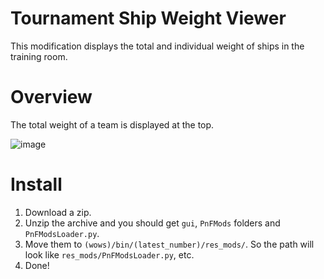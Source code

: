 # Tournament Ship Weight Viewer
This modification displays the total and individual weight of ships in the training room.

# Overview
The total weight of a team is displayed at the top.

![image](https://github.com/AndrewTaro/TournamentShipWeightViewer/assets/36262823/bc96dbec-daa3-4b82-9306-52646d41da2f)

# Install
1. Download a zip.
2. Unzip the archive and you should get `gui`, `PnFMods` folders and `PnFModsLoader.py`.
3. Move them to `(wows)/bin/(latest_number)/res_mods/`. So the path will look like `res_mods/PnFModsLoader.py`, etc.
4. Done!
